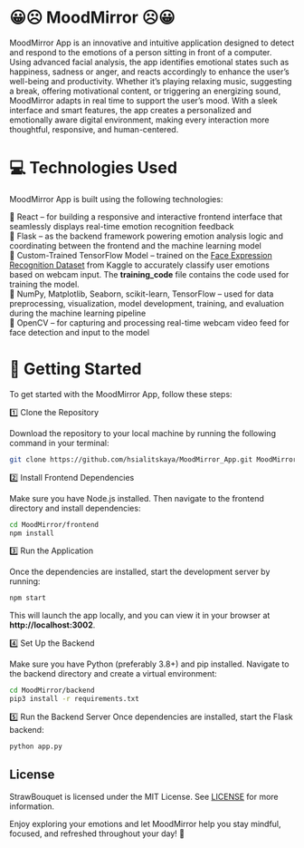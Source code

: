 # 😀☹️ MoodMirror ☹️😀

MoodMirror App is an innovative and intuitive application designed to detect and respond to the emotions of a person sitting in front of a computer. Using advanced facial analysis, the app identifies emotional states such as happiness, sadness or anger, and reacts accordingly to enhance the user’s well-being and productivity. Whether it’s playing relaxing music, suggesting a break, offering motivational content, or triggering an energizing sound, MoodMirror adapts in real time to support the user’s mood. With a sleek interface and smart features, the app creates a personalized and emotionally aware digital environment, making every interaction more thoughtful, responsive, and human-centered. 


# 💻 Technologies Used   

MoodMirror App is built using the following technologies:  

📍 React – for building a responsive and interactive frontend interface that seamlessly displays real-time emotion recognition feedback    
📍 Flask – as the backend framework powering emotion analysis logic and coordinating between the frontend and the machine learning model    
📍 Custom-Trained TensorFlow Model –  trained on the [Face Expression Recognition Dataset](https://www.kaggle.com/datasets/jonathanoheix/face-expression-recognition-dataset) from Kaggle to accurately classify user emotions based on webcam input. The **training_code** file contains the code used for training the model.    
📍 NumPy, Matplotlib, Seaborn, scikit-learn, TensorFlow – used for data preprocessing, visualization, model development, training, and evaluation during the machine learning pipeline    
📍 OpenCV – for capturing and processing real-time webcam video feed for face detection and input to the model    


# 🏁 Getting Started  

To get started with the MoodMirror App, follow these steps:  

1️⃣ Clone the Repository      

Download the repository to your local machine by running the following command in your terminal:    
```bash
git clone https://github.com/hsialitskaya/MoodMirror_App.git MoodMirror
```  

2️⃣ Install Frontend Dependencies

Make sure you have Node.js installed. Then navigate to the frontend directory and install dependencies:
```bash
cd MoodMirror/frontend
npm install
```

3️⃣ Run the Application

Once the dependencies are installed, start the development server by running:
```bash
npm start
```

This will launch the app locally, and you can view it in your browser at **http://localhost:3002**.

4️⃣ Set Up the Backend

Make sure you have Python (preferably 3.8+) and pip installed. Navigate to the backend directory and create a virtual environment:  
```bash
cd MoodMirror/backend
pip3 install -r requirements.txt
```

5️⃣ Run the Backend Server
Once dependencies are installed, start the Flask backend:
```bash
python app.py
```

## License  
StrawBouquet is licensed under the MIT License. See [LICENSE](https://github.com/hsialitskaya/MoodMirror_App/blob/main/LICENSE) for more information.      


Enjoy exploring your emotions and let MoodMirror help you stay mindful, focused, and refreshed throughout your day! 🎉  

